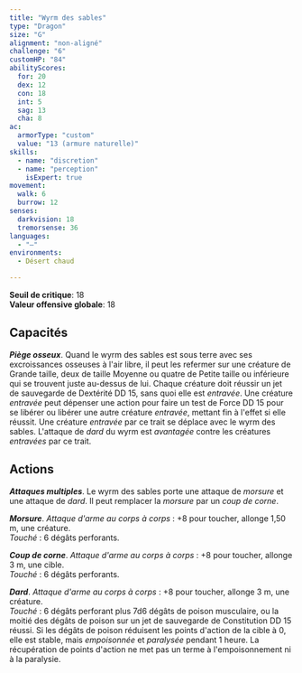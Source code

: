 ```yaml
---
title: "Wyrm des sables"
type: "Dragon"
size: "G"
alignment: "non-aligné"
challenge: "6"
customHP: "84"
abilityScores:
  for: 20
  dex: 12
  con: 18
  int: 5
  sag: 13
  cha: 8
ac:
  armorType: "custom"
  value: "13 (armure naturelle)"
skills:
  - name: "discretion"
  - name: "perception"
    isExpert: true
movement:
  walk: 6
  burrow: 12
senses:
  darkvision: 18
  tremorsense: 36
languages:
  - "—"
environments:
  - Désert chaud

---
```

**Seuil de critique**: 18          
**Valeur offensive globale**: 18    
## Capacités
_**Piège osseux**_. Quand le wyrm des sables est sous terre avec ses excroissances osseuses à l'air libre, il peut les refermer sur une créature de Grande taille, deux de taille Moyenne ou quatre de Petite taille ou inférieure qui se trouvent juste au-dessus de lui. Chaque créature doit réussir un jet de sauvegarde de Dextérité DD 15, sans quoi elle est _entravée_. Une créature _entravée_ peut dépenser une action pour faire un test de Force DD 15 pour se libérer ou libérer une autre créature _entravée_, mettant fin à l'effet si elle réussit. Une créature _entravée_ par ce trait se déplace avec le wyrm des sables. L'attaque de _dard_ du wyrm est _avantagée_ contre les créatures _entravées_ par ce trait.

## Actions
_**Attaques multiples**_. Le wyrm des sables porte une attaque de _morsure_ et une attaque de _dard_. Il peut remplacer la _morsure_ par un _coup de corne_.

_**Morsure**_. _Attaque d'arme au corps à corps_ : +8 pour toucher, allonge 1,50 m, une créature.  
_Touché_ : 6 dégâts perforants.

_**Coup de corne**_. _Attaque d'arme au corps à corps_ : +8 pour toucher, allonge 3 m, une cible.  
_Touché_ : 6 dégâts perforants.

_**Dard**_. _Attaque d'arme au corps à corps_ : +8 pour toucher, allonge 3 m, une créature.  
_Touché_ : 6 dégâts perforant plus 7d6 dégâts de poison musculaire, ou la moitié des dégâts de poison sur un jet de sauvegarde de Constitution DD 15 réussi. Si les dégâts de poison réduisent les points d'action de la cible à 0, elle est stable, mais _empoisonnée_ et _paralysée_ pendant 1 heure. La récupération de points d'action ne met pas un terme à l'empoisonnement ni à la paralysie.
